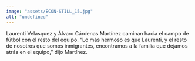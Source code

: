 ```yaml
---
image: "assets/ECON-STILL_15.jpg"
alt: "undefined"
---
```

Laurenti Velasquez y Álvaro Cárdenas Martínez caminan hacia el campo de fútbol con el resto del equipo. “Lo más hermoso es que Laurenti, y el resto de nosotros que somos inmigrantes, encontramos a la familia que dejamos atrás en el equipo,” dijo Martínez.